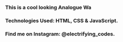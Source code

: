 ### This is a cool looking Analogue Wa

### Technologies Used: HTML, CSS & JavaScript.

### Find me on Instagram: @electrifying_codes.